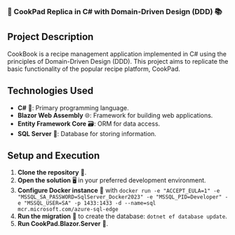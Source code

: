 ### 🍳 CookPad Replica in C# with Domain-Driven Design (DDD) 📚

## Project Description

CookBook is a recipe management application implemented in C# using the principles of Domain-Driven Design (DDD). This project aims to replicate the basic functionality of the popular recipe platform, CookPad.

## Technologies Used

- **C#** 🚀: Primary programming language.
- **Blazor Web Assembly** 🌐: Framework for building web applications.
- **Entity Framework Core** 🗃️: ORM for data access.
- **SQL Server** 📂: Database for storing information.

## Setup and Execution

1. **Clone the repository** 🧬.
2. **Open the solution** 🖥️ in your preferred development environment.
3. **Configure Docker instance** 🐳 with `docker run -e "ACCEPT_EULA=1" -e "MSSQL_SA_PASSWORD=SqlServer_Docker2023" -e "MSSQL_PID=Developer" -e "MSSQL_USER=SA" -p 1433:1433 -d --name=sql mcr.microsoft.com/azure-sql-edge`
4. **Run the migration** 🚀 to create the database: `dotnet ef database update`.
5. **Run CookPad.Blazor.Server** 🚀.
